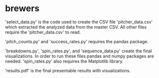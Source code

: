 # brewers

'select_data.py' is the code used to create the CSV file 'pitcher_data.csv' which extracted the analyzed data from the master CSV. All other files require the 'pitcher_data.csv' to read.

'pitch_counts.py' and 'success_rates.py' requires the pandas package.

'breakdowns.py', 'spin_rates.py', and 'sequence_data.py' create the final visualizations. In order to run these files pandas and numpy packages are needed. 'spin_rates.py' also requires the Matplotlib library.

'results.pdf' is the final presentable results with visualizations.
